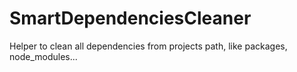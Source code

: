 # SmartDependenciesCleaner
Helper to clean all dependencies from projects path, like packages, node_modules...
